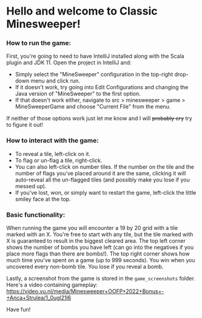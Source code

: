 # Hello and welcome to Classic Minesweeper!

### How to run the game:

First, you're going to need to have IntelliJ installed along with the Scala plugin and JDK 11. Open the project in IntelliJ and: 
- Simply select the "MineSweeper" configuration in the top-right drop-down menu and click run.
- If it doesn't work, try going into Edit Configurations and changing the Java version of "MineSweeper" to the first option.
- If that doesn't work either, navigate to src > minesweeper > game > MineSweeperGame and choose "Current File" from the menu.

If neither of those options work just let me know and I will ~~probably cry~~ try to figure it out!

### How to interact with the game:

- To reveal a tile, left-click on it.
- To flag or un-flag a tile, right-click.
- You can also left-click on number tiles. If the number on the tile and the number of flags you've placed around it are
the same, clicking it will auto-reveal all the un-flagged tiles (and possibly make you lose if you messed up).
- If you've lost, won, or simply want to restart the game, left-click the little smiley face at the top.

### Basic functionality:

When running the game you will encounter a 19 by 20 grid with a tile marked with an X.
You're free to start with any tile, but the tile marked with X is guaranteed to result in the biggest cleared area.
The top left corner shows the number of bombs you have left (can go into the negatives if you place
more flags than there are bombs!).
The top right corner shows how much time you've spent on a game (up to 999 seconds).
You win when you uncovered every non-bomb tile. You lose if you reveal a bomb.

Lastly, a screenshot from the game is stored in the `game_screenshots` folder. 
Here's a video containing gameplay: https://video.vu.nl/media/Minesweeper+OOFP+2022+Bonus+-+Anca+Strulea/1_0ugl21l6

Have fun!
